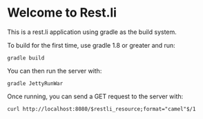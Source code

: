 Welcome to Rest.li
==================

This is a rest.li application using gradle as the build system.


To build for the first time, use gradle 1.8 or greater and run:

```
gradle build
```

You can then run the server with:

`gradle JettyRunWar`

Once running, you can send a GET request to the server with:

`curl http://localhost:8080/$restli_resource;format="camel"$/1`

